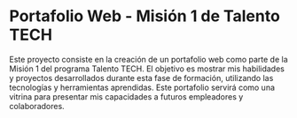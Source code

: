 # Portafolio Web - Misión 1 de Talento TECH

Este proyecto consiste en la creación de un portafolio web como parte de la Misión 1 del programa Talento TECH. El objetivo es mostrar mis habilidades y proyectos desarrollados durante esta fase de formación, utilizando las tecnologías y herramientas aprendidas. Este portafolio servirá como una vitrina para presentar mis capacidades a futuros empleadores y colaboradores.
